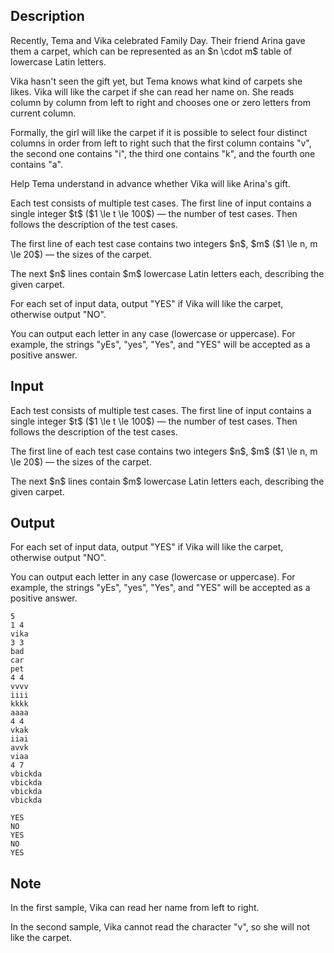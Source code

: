 ## Description

<div><p>Recently, Tema and Vika celebrated Family Day. Their friend Arina gave them a carpet, which can be represented as an $n \cdot m$ table of lowercase Latin letters.</p><p>Vika hasn't seen the gift yet, but Tema knows what kind of carpets she likes. Vika will like the carpet if she can read her name on. She reads column by column from left to right and chooses one or zero letters from current column.</p><p>Formally, the girl will like the carpet if it is possible to select four distinct columns in order from left to right such that the first column contains "v", the second one contains "i", the third one contains "k", and the fourth one contains "a".</p><p>Help Tema understand in advance whether Vika will like Arina's gift.</p></div><div class="input-specification"><p>Each test consists of multiple test cases. The first line of input contains a single integer $t$ ($1 \le t \le 100$)&nbsp;— the number of test cases. Then follows the description of the test cases.</p><p>The first line of each test case contains two integers $n$, $m$ ($1 \le n, m \le 20$)&nbsp;— the sizes of the carpet.</p><p>The next $n$ lines contain $m$ lowercase Latin letters each, describing the given carpet.</p></div><div class="output-specification"><p>For each set of input data, output "YES" if Vika will like the carpet, otherwise output "NO".</p><p>You can output each letter in any case (lowercase or uppercase). For example, the strings "yEs", "yes", "Yes", and "YES" will be accepted as a positive answer.</p></div>

## Input

<p>Each test consists of multiple test cases. The first line of input contains a single integer $t$ ($1 \le t \le 100$)&nbsp;— the number of test cases. Then follows the description of the test cases.</p><p>The first line of each test case contains two integers $n$, $m$ ($1 \le n, m \le 20$)&nbsp;— the sizes of the carpet.</p><p>The next $n$ lines contain $m$ lowercase Latin letters each, describing the given carpet.</p>

## Output

<p>For each set of input data, output "YES" if Vika will like the carpet, otherwise output "NO".</p><p>You can output each letter in any case (lowercase or uppercase). For example, the strings "yEs", "yes", "Yes", and "YES" will be accepted as a positive answer.</p>





```input1|2,3,8,9,10,11,12,18,19,20,21,22
5
1 4
vika
3 3
bad
car
pet
4 4
vvvv
iiii
kkkk
aaaa
4 4
vkak
iiai
avvk
viaa
4 7
vbickda
vbickda
vbickda
vbickda
```




```output1
YES
NO
YES
NO
YES
```



## Note

<p>In the first sample, Vika can read her name from left to right.</p><p>In the second sample, Vika cannot read the character "v", so she will not like the carpet.</p>
